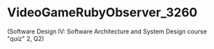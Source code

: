 # VideoGameRubyObserver_3260
(Software Design IV: Software Architecture and System Design course "quiz" 2, Q2)
